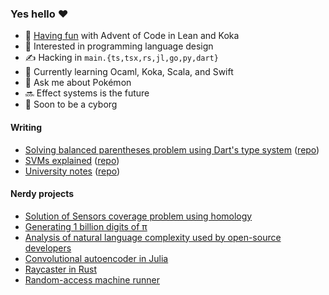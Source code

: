 ### Yes hello ❤️

- 🎅 [Having fun](https://github.com/shilangyu/AoC-2023) with Advent of Code in Lean and Koka
- 🔭 Interested in programming language design
- ✍️ Hacking in `main.{ts,tsx,rs,jl,go,py,dart}`
- 🌱 Currently learning Ocaml, Koka, Scala, and Swift
- 💬 Ask me about Pokémon
- 🔜 Effect systems is the future
- 🤖 Soon to be a cyborg

#### Writing

- [Solving balanced parentheses problem using Dart's type system](https://shilangyu.dev/balanced-parentheses-dart-3/) ([repo](https://github.com/shilangyu/balanced-parentheses-dart-3))
- [SVMs explained](https://shilangyu.dev/SVM-from-scratch/) ([repo](https://github.com/shilangyu/SVM-from-scratch))
- [University notes](https://shilangyu.dev/uni-notes/) ([repo](https://github.com/shilangyu/uni-notes))

#### Nerdy projects

- [Solution of Sensors coverage problem using homology](https://github.com/shilangyu/sensors-coverage)
- [Generating 1 billion digits of π](https://github.com/shilangyu/AaC-pi)
- [Analysis of natural language complexity used by open-source developers](https://github.com/shilangyu/NLP-language-complexity)
- [Convolutional autoencoder in Julia](https://github.com/shilangyu/IML-autoencoder)
- [Raycaster in Rust](https://github.com/shilangyu/WUT-CG/tree/main/raycaster)
- [Random-access machine runner](https://github.com/shilangyu/ram-runner)
